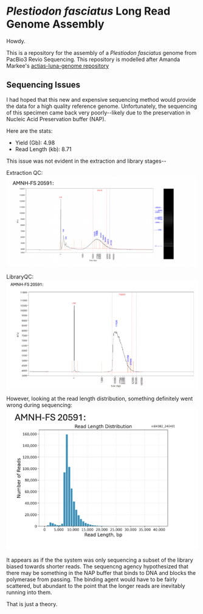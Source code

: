 # **_Plestiodon fasciatus_ Long Read Genome Assembly**

Howdy.

This is a repository for the assembly of a _Plestiodon fasciatus_ genome from PacBio3 Revio Sequencing. This repository is modelled after Amanda Markee's [actias-luna-genome repository](https://github.com/amandamarkee/actias-luna-genome.git)

## **Sequencing Issues**

I had hoped that this new and expensive sequencing method would provide the data for a high quality reference genome. 
Unfortunately, the sequencing of this specimen came back very poorly--likely due to the preservation in Nucleic Acid Preservation buffer (NAP). 

Here are the stats:
- Yield (Gb): 4.98
- Read Length (kb): 8.71

This issue was not evident in the extraction and library stages--

Extraction QC:
![Extraction QC](ExtractionQC.png)

LibraryQC:
![LibraryQC](LibraryQC.png)

However, looking at the read length distribution, something definitely went wrong during sequencing:
![ReadLengthDist](ReadLengthDist.png)

It appears as if the the system was only sequencing a subset of the library biased towards shorter reads.
The sequencng agency hypothesized that there may be something in the NAP buffer that binds to DNA and blocks the polymerase from passing. The binding agent would have to be fairly scattered, but abundant to the point that the longer reads are inevitably running into them. 

That is just a theory.


